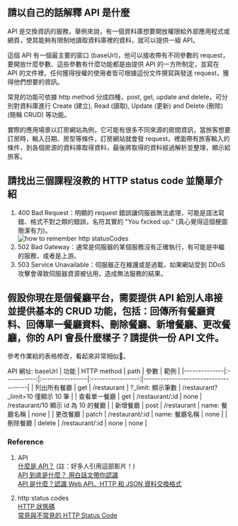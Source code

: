 ## 請以自己的話解釋 API 是什麼

API 是交換資訊的服務，舉例來說，有一個資料庫想要開放權限給外部應用程式或網頁，使其能夠有限制地讀取資料庫裡的資料，就可以提供一組 API。  

這個 API 有一個最主要的窗口 (baseUrl)，他可以接收帶有不同參數的 request，要開放什麼參數、這些參數有什麼功能都是由提供 API 的一方所制定，並寫在 API 的文件裡，任何獲得授權的使用者皆可根據這份文件撰寫與發送 request，獲得他們想要的資訊。

常見的功能可依據 http method 分成四種，post, get, update and delete，可分別對資料庫進行 Create (建立), Read (讀取), Update (更新) and Delete (刪除) (簡稱 CRUD) 等功能。  

實際的應用場景以訂房網站為例，它可能有很多不同來源的房間資訊，當旅客想要訂房時，輸入日期、房型等條件，訂房網站就會發 request，裡面帶有旅客輸入的條件，到各個房源的資料庫取得資料，最後將取得的資料經過解析並整理，顯示給旅客。

## 請找出三個課程沒教的 HTTP status code 並簡單介紹

1. 400 Bad Request：明顯的 request 錯誤讓伺服器無法處理，可能是語法寫錯、格式不對之類的錯誤，名符其實的 "You fxcked up." (真心覺得這個梗圖簡潔有力)。  
  ![how to remember http statusCodes](https://drtomcrick.files.wordpress.com/2017/04/http-status-code-cheat-sheet1.png)
2. 502 Bad Gateway：通常是伺服器的某個服務沒有正確執行，有可能是中繼的服務，或者是上游。  
3. 503 Service Unavailable：伺服器正在維護或是過載，如果網站受到 DDoS 攻擊會導致伺服器資源被佔用，造成無法服務的結果。

## 假設你現在是個餐廳平台，需要提供 API 給別人串接並提供基本的 CRUD 功能，包括：回傳所有餐廳資料、回傳單一餐廳資料、刪除餐廳、新增餐廳、更改餐廳，你的 API 會長什麼樣子？請提供一份 API 文件。

參考作業給的表格修改，看起來非常相似🤦。

API 網址: baseUrl
| 功能         | HTTP method | path            |       參數        | 範例                                |
|--------------|:-----------:|:----------------|:-----------------:|-------------------------------------|
| 列出所有餐廳 |     get     | /restaurant     | ?_limit: 顯示筆數 | /restaurant?_limit=10 僅顯示 10 筆  |
| 查看單一餐廳 |     get     | /restaurant/:id |       none        | /restaurant/10 顯示 id 為 10 的餐廳 |
| 新增餐廳     |    post     | /restaurant     |  name: 餐廳名稱   | none                                |
| 更改餐廳     |    patch    | /restaurant/:id |  name: 餐廳名稱   | none                                |
| 刪除餐廳     |   delete    | /restaurant/:id |       none        | none                                |

### Reference

1. API  
  [什麼是 API？](https://www.youtube.com/watch?v=zvKadd9Cflc) (註：好多人引用這部影片！)  
  [API 到底是什麼？ 用白話文帶你認識](https://medium.com/codingbar/api-%E5%88%B0%E5%BA%95%E6%98%AF%E4%BB%80%E9%BA%BC-%E7%94%A8%E7%99%BD%E8%A9%B1%E6%96%87%E5%B8%B6%E4%BD%A0%E8%AA%8D%E8%AD%98-95f65a9cfc33)  
  [API 是什麼？認識 Web API、HTTP 和 JSON 資料交換格式](https://tw.alphacamp.co/blog/api-introduction-understand-web-api-http-json)  

2. http status codes  
  [HTTP 狀態碼](https://developer.mozilla.org/zh-TW/docs/Web/HTTP/Status)  
  [常見與不常見的 HTTP Status Code](https://noob.tw/http-status-code/)